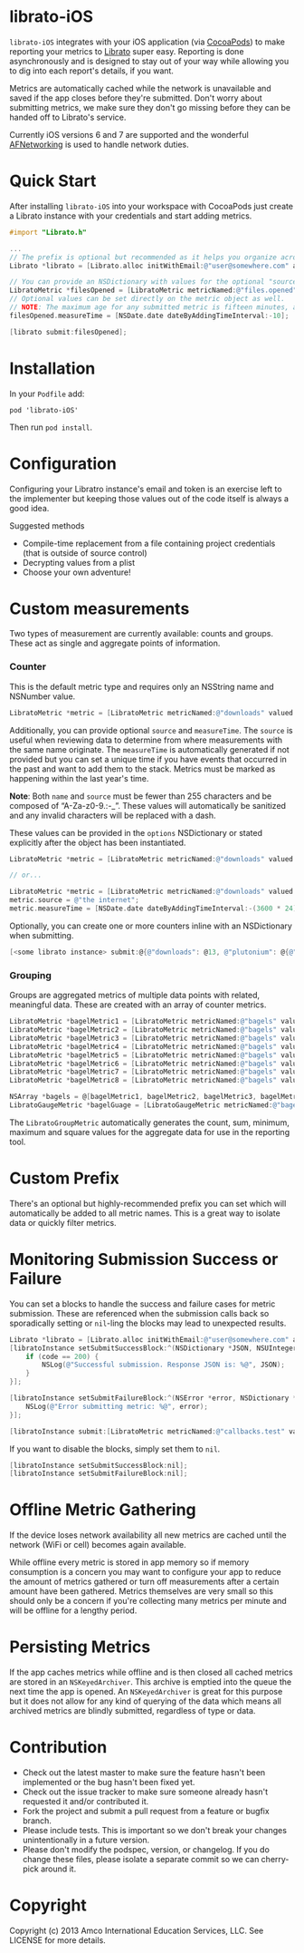 librato-iOS
===========

`librato-iOS` integrates with your iOS application (via [CocoaPods](http://cocoapods.org/)) to make reporting your metrics to [Librato](http://librato.com/) super easy. Reporting is done asynchronously and is designed to stay out of your way while allowing you to dig into each report's details, if you want.

Metrics are automatically cached while the network is unavailable and saved if the app closes before they're submitted. Don't worry about submitting metrics, we make sure they don't go missing before they can be handed off to Librato's service.

Currently iOS versions 6 and 7 are supported and the wonderful [AFNetworking](https://github.com/AFNetworking/AFNetworking) is used to handle network duties.

# Quick Start

After installing `librato-iOS` into your workspace with CocoaPods just create a Librato instance with your credentials and start adding metrics.

```objective-c
#import "Librato.h"

...
// The prefix is optional but recommended as it helps you organize across your different projects
Librato *librato = [Librato.alloc initWithEmail:@"user@somewhere.com" apiKey:@"abc123..." prefix:@""];

// You can provide an NSDictionary with values for the optional "source" and "measure_time" fields
LibratoMetric *filesOpened = [LibratoMetric metricNamed:@"files.opened" valued:@42 options:nil];
// Optional values can be set directly on the metric object as well.
// NOTE: The maximum age for any submitted metric is fifteen minutes, as dictated by Librato.
filesOpened.measureTime = [NSDate.date dateByAddingTimeInterval:-10];

[librato submit:filesOpened];
```

# Installation

In your `Podfile` add:

```
pod 'librato-iOS'
```

Then run `pod install`.

# Configuration

Configuring your Libratro instance's email and token is an exercise left to the implementer but keeping those values out of the code itself is always a good idea.

Suggested methods

* Compile-time replacement from a file containing project credentials (that is outside of source control)
* Decrypting values from a plist
* Choose your own adventure!

# Custom measurements

Two types of measurement are currently available: counts and groups. These act as single and aggregate points of information.

### Counter

This is the default metric type and requires only an NSString name and NSNumber value.

```objective-c
LibratoMetric *metric = [LibratoMetric metricNamed:@"downloads" valued:@42 options:nil];
```

Additionally, you can provide optional `source` and `measureTime`. The `source` is useful when reviewing data to determine from where measurements with the same name originate. The `measureTime` is automatically generated if not provided but you can set a unique time if you have events that occurred in the past and want to add them to the stack. Metrics must be marked as happening within the last year's time.

**Note**: Both `name` and `source` must be fewer than 255 characters and be composed of “A-Za-z0-9.:-_”. These values will automatically be sanitized and any invalid characters will be replaced with a dash.

These values can be provided in the `options` NSDictionary or stated explicitly after the object has been instantiated.

```objective-c
LibratoMetric *metric = [LibratoMetric metricNamed:@"downloads" valued:@42 options:@{@"source": @"the internet", @"measureTime": [NSDate.date dateByAddingTimeInterval:-(3600 * 24)]}];

// or...

LibratoMetric *metric = [LibratoMetric metricNamed:@"downloads" valued:@42 options:nil];
metric.source = @"the internet";
metric.measureTime = [NSDate.date dateByAddingTimeInterval:-(3600 * 24)]
```

Optionally, you can create one or more counters inline with an NSDictionary when submitting.

```objective-c
[<some librato instance> submit:@{@"downloads": @13, @"plutonium": @{@"value": @238, @"source": @"Russia, with love"}}];
```

### Grouping

Groups are aggregated metrics of multiple data points with related, meaningful data. These are created with an array of counter metrics.

```objective-c
LibratoMetric *bagelMetric1 = [LibratoMetric metricNamed:@"bagels" valued:@13 options:nil];
LibratoMetric *bagelMetric2 = [LibratoMetric metricNamed:@"bagels" valued:@10 options:nil];
LibratoMetric *bagelMetric3 = [LibratoMetric metricNamed:@"bagels" valued:@9 options:nil];
LibratoMetric *bagelMetric4 = [LibratoMetric metricNamed:@"bagels" valued:@8 options:nil];
LibratoMetric *bagelMetric5 = [LibratoMetric metricNamed:@"bagels" valued:@2 options:nil];
LibratoMetric *bagelMetric6 = [LibratoMetric metricNamed:@"bagels" valued:@1 options:nil];
LibratoMetric *bagelMetric7 = [LibratoMetric metricNamed:@"bagels" valued:@0 options:nil];
LibratoMetric *bagelMetric8 = [LibratoMetric metricNamed:@"bagels" valued:@0 options:nil];

NSArray *bagels = @[bagelMetric1, bagelMetric2, bagelMetric3, bagelMetric4, bagelMetric5, bagelMetric6, bagelMetric7, bagelMetric8];
LibratoGaugeMetric *bagelGuage = [LibratoGaugeMetric metricNamed:@"bagel_guage" measurements:bagels];
```

The `LibratoGroupMetric` automatically generates the count, sum, minimum, maximum and square values for the aggregate data for use in the reporting tool.

# Custom Prefix

There's an optional but highly-recommended prefix you can set which will automatically be added to all metric names. This is a great way to isolate data or quickly filter metrics.

# Monitoring Submission Success or Failure

You can set a blocks to handle the success and failure cases for metric submission. These are referenced when the submission calls back so sporadically setting or `nil`-ling the blocks may lead to unexpected results.

```objective-c
Librato *librato = [Librato.alloc initWithEmail:@"user@somewhere.com" apiKey:@"abc123..." prefix:@""];
[libratoInstance setSubmitSuccessBlock:^(NSDictionary *JSON, NSUInteger code) {
    if (code == 200) {
        NSLog(@"Successful submission. Response JSON is: %@", JSON);
    }
}];

[libratoInstance setSubmitFailureBlock:^(NSError *error, NSDictionary *JSON) {
    NSLog(@"Error submitting metric: %@", error);
}];

[libratoInstance submit:[LibratoMetric metricNamed:@"callbacks.test" valued:@123]];
```

If you want to disable the blocks, simply set them to `nil`.

```objective-c
[libratoInstance setSubmitSuccessBlock:nil];
[libratoInstance setSubmitFailureBlock:nil];
```

# Offline Metric Gathering

If the device loses network availability all new metrics are cached until the network (WiFi or cell) becomes again available.

While offline every metric is stored in app memory so if memory consumption is a concern you may want to configure your app to reduce the amount of metrics gathered or turn off measurements after a certain amount have been gathered. Metrics themselves are very small so this should only be a concern if you're collecting many metrics per minute and will be offline for a lengthy period.

# Persisting Metrics

If the app caches metrics while offline and is then closed all cached metrics are stored in an `NSKeyedArchiver`. This archive is emptied into the queue the next time the app is opened. An `NSKeyedArchiver` is great for this purpose but it does not allow for any kind of querying of the data which means all archived metrics are blindly submitted, regardless of type or data.

# Contribution

* Check out the latest master to make sure the feature hasn't been implemented or the bug hasn't been fixed yet.
* Check out the issue tracker to make sure someone already hasn't requested it and/or contributed it.
* Fork the project and submit a pull request from a feature or bugfix branch.
* Please include tests. This is important so we don't break your changes unintentionally in a future version.
* Please don't modify the podspec, version, or changelog. If you do change these files, please isolate a separate commit so we can cherry-pick around it.

# Copyright

Copyright (c) 2013 Amco International Education Services, LLC. See LICENSE for more details.
